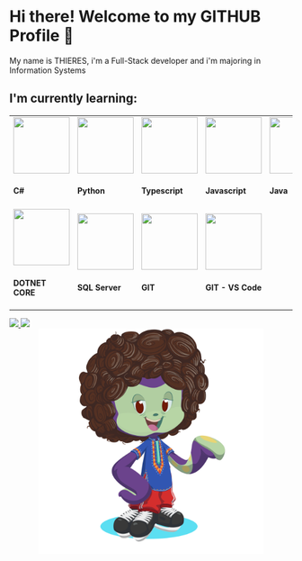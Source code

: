 # Hi there! Welcome to my GITHUB Profile 👋
My name is THIERES, i'm a Full-Stack developer and i'm majoring in Information Systems

<h2>I'm currently learning:</h2>
<table>
   <tr>   
      <td style='width: 33%'>
          <img src="https://cdn.jsdelivr.net/gh/devicons/devicon@latest/icons/csharp/csharp-original.svg" height='100px' width='100px' /> 
          <h4>C#</h4>
      </td>
      <td style='width: 33%'>
          <img src="https://cdn.jsdelivr.net/gh/devicons/devicon@latest/icons/python/python-original.svg" height='100px' width='100px' /> 
          <h4>Python</h4>
      </td>
      <td style='width: 33%'>
          <img src="https://cdn.jsdelivr.net/gh/devicons/devicon@latest/icons/typescript/typescript-original.svg" height='100px' width='100px' /> 
          <h4>Typescript</h4>
      </td>
      <td style='width: 33%'>
          <img src="https://cdn.jsdelivr.net/gh/devicons/devicon@latest/icons/javascript/javascript-original.svg" height='100px' width='100px' /> 
          <h4>Javascript</h4>
      </td>   
      <td style='width: 33%'>
          <img src="https://cdn.jsdelivr.net/gh/devicons/devicon@latest/icons/java/java-original.svg" height='100px' width='100px' /> 
          <h4>Java</h4>
      </td>
      <td style='width: 33%'>
          <img src="https://cdn.jsdelivr.net/gh/devicons/devicon@latest/icons/react/react-original.svg" height='100px' width='100px' /> 
          <h4>React</h4>
      </td>
      <td style='width: 33%'>
          <img src="https://cdn.jsdelivr.net/gh/devicons/devicon@latest/icons/nestjs/nestjs-original.svg" height='100px' width='100px' /> 
          <h4>Nest js</h4>
      </td>      
      <td style='width: 33%'>
          <img src="https://cdn.jsdelivr.net/gh/devicons/devicon@latest/icons/vuejs/vuejs-original.svg" height='100px' width='100px' /> 
          <h4>Vue</h4>
      </td>       
    </tr>
    <tr>
      <td style='width: 33%'>
          <img src="https://cdn.jsdelivr.net/gh/devicons/devicon@latest/icons/dotnetcore/dotnetcore-original.svg" height='100px' width='100px' /> 
          <h4>DOTNET CORE</h4>
      </td>        
      <td style='width: 33%'>
          <img src="https://cdn.jsdelivr.net/gh/devicons/devicon@latest/icons/microsoftsqlserver/microsoftsqlserver-original.svg" height='100px' width='100px' /> 
          <h4>SQL Server</h4>
      </td>       
      <td style='width: 33%'>
          <img src="https://cdn.jsdelivr.net/gh/devicons/devicon@latest/icons/git/git-original.svg" height='100px' width='100px' /> 
          <h4>GIT</h4>
      </td>         
      <td style='width: 33%'>
          <img src="https://cdn.jsdelivr.net/gh/devicons/devicon@latest/icons/githubcodespaces/githubcodespaces-original.svg" height='100px' width='100px' /> 
          <h4>GIT - VS Code</h4>
      </td>         
    </tr>       
</table>    

<div>
<a href="https://github.com/ThieresProjects">
<img loading="lazy" height="180em" src="https://github-readme-stats.vercel.app/api?username=ThieresProjects&show_icons=true&theme=codeSTACKr&include_all_commits=true&count_private=true"/>
<img loading="lazy" height="180em" src="https://github-readme-stats.vercel.app/api/top-langs/?username=ThieresProjects&layout=compact&langs_count=7&theme=codeSTACKr"/>
</div>

<div>
   <center>
   <img src="octocat-1717454813646.png"  height='400px' width='400px'/>
   </center>
</div>

<!--
**ThieresProjects/ThieresProjects** is a ✨ _special_ ✨ repository because its `README.md` (this file) appears on your GitHub profile.

Here are some ideas to get you started:

- 🔭 I’m currently working on ...
- 🌱 I’m currently learning ...
- 👯 I’m looking to collaborate on ...
- 🤔 I’m looking for help with ...
- 💬 Ask me about ...
- 📫 How to reach me: ...
- 😄 Pronouns: ...
- ⚡ Fun fact: ...
-->
